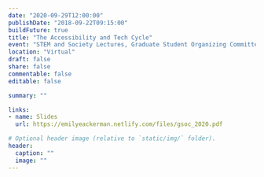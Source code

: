 ```yaml
---
date: "2020-09-29T12:00:00"
publishDate: "2018-09-22T09:15:00"
buildFuture: true 
title: "The Accessibility and Tech Cycle"
event: "STEM and Society Lectures, Graduate Student Organizing Committee"
location: "Virtual"
draft: false  
share: false
commentable: false
editable: false

summary: ""

links:
- name: Slides
  url: https://emilyeackerman.netlify.com/files/gsoc_2020.pdf

# Optional header image (relative to `static/img/` folder).
header:
  caption: ""
  image: ""
---
```



